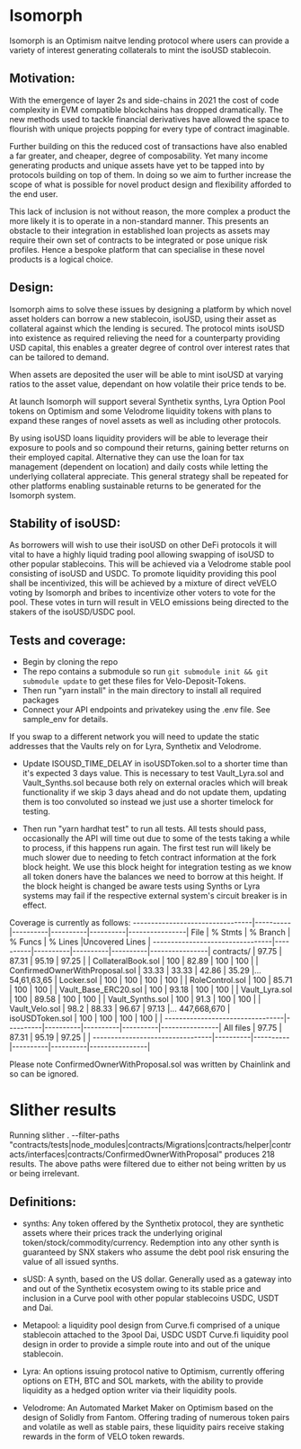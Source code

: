 # Isomorph

Isomorph is an Optimism naitve lending protocol where users can provide a variety of interest generating collaterals to mint the isoUSD stablecoin.

## Motivation:

With the emergence of layer 2s and side-chains  in 2021 the cost of code complexity in EVM compatible blockchains has dropped dramatically. The new methods used to tackle financial derivatives have allowed the space to flourish with unique projects popping for every type of contract imaginable. 

Further building on this the reduced cost of transactions have also enabled a far greater, and cheaper, degree of composability. Yet many income generating products and unique assets have yet to be tapped into by protocols building on top of them. In doing so we aim to further increase the scope of what is possible for novel product design and flexibility afforded to the end user. 

This lack of inclusion is not without reason, the more complex a product the more likely it is to operate in a non-standard manner. This presents an obstacle to their integration in established loan projects as assets may require their own set of contracts to be integrated or pose unique risk profiles. 
Hence a bespoke platform that can specialise in these novel products is a logical choice.

## Design:

Isomorph aims to solve these issues by designing a platform by which novel asset holders can borrow a new stablecoin, isoUSD, using their asset as collateral against which the lending is secured. The protocol mints isoUSD into existence as required relieving the need for a counterparty providing USD capital, this enables a greater degree of control over interest rates that can be tailored to demand. 

When assets are deposited the user will be able to mint isoUSD at varying ratios to the asset value, dependant on how volatile their price tends to be. 

At launch Isomorph will support several Synthetix synths, Lyra Option Pool tokens on Optimism and some Velodrome liquidity tokens with plans to expand these ranges of novel assets as well as including other protocols.

 By using isoUSD loans liquidity providers will be able to leverage their exposure to pools and so compound their returns, gaining better returns on their employed capital. Alternative they can use the loan for tax management (dependent on location) and daily costs while letting the underlying collateral appreciate. This general strategy shall be repeated for other platforms enabling sustainable returns to be generated for the Isomorph system. 

## Stability of isoUSD:

As borrowers will wish to use their isoUSD on other DeFi protocols it will vital to have a highly liquid trading pool allowing swapping of isoUSD to other popular stablecoins. This will be achieved via a Velodrome stable pool consisting of isoUSD and USDC. To promote liquidity providing this pool shall be incentivized, this will be achieved by a mixture of direct veVELO voting by Isomorph and bribes to incentivize other voters to vote for the pool. These votes in turn will result in VELO emissions being directed to the stakers of the isoUSD/USDC pool. 

## Tests and coverage:

- Begin by cloning the repo
- The repo contains a submodule so run `git submodule init && git submodule update` to get these files for Velo-Deposit-Tokens.
- Then run "yarn install" in the main directory to install all required packages
- Connect your API endpoints and privatekey using the .env file. See sample_env for details.

If you swap to a different network you will need to update the static addresses that the Vaults rely on for Lyra, Synthetix and Velodrome. 

- Update ISOUSD_TIME_DELAY in isoUSDToken.sol to a shorter time than it's expected 3 days value.  This is necessary to test Vault_Lyra.sol and Vault_Synths.sol because both rely on external oracles which will break functionality if we skip 3 days ahead and do not update them, updating them is too convoluted so instead we just use a shorter timelock for testing.

- Then run "yarn hardhat test" to run all tests. All tests should pass, occasionally the API will time out due to some of the tests taking a while to process, if this happens run again. The first test run will likely be much slower due to needing to fetch contract information at the fork block height. We use this block height for integration testing as we know all token doners have the balances we need to borrow at this height. If the block height is changed be aware tests using Synths or Lyra systems may fail if the respective external system's circuit breaker is in effect.

Coverage is currently as follows:
---------------------------------|----------|----------|----------|----------|----------------|
File                             |  % Stmts | % Branch |  % Funcs |  % Lines |Uncovered Lines |
---------------------------------|----------|----------|----------|----------|----------------|
 contracts/                      |    97.75 |    87.31 |    95.19 |    97.25 |                |
  CollateralBook.sol             |      100 |    82.89 |      100 |      100 |                |
  ConfirmedOwnerWithProposal.sol |    33.33 |    33.33 |    42.86 |    35.29 |... 54,61,63,65 |
  Locker.sol                     |      100 |      100 |      100 |      100 |                |
  RoleControl.sol                |      100 |    85.71 |      100 |      100 |                |
  Vault_Base_ERC20.sol           |      100 |    93.18 |      100 |      100 |                |
  Vault_Lyra.sol                 |      100 |    89.58 |      100 |      100 |                |
  Vault_Synths.sol               |      100 |     91.3 |      100 |      100 |                |
  Vault_Velo.sol                 |     98.2 |    88.33 |    96.67 |    97.13 |... 447,668,670 |
  isoUSDToken.sol                |      100 |      100 |      100 |      100 |                |
---------------------------------|----------|----------|----------|----------|----------------|
All files                        |    97.75 |    87.31 |    95.19 |    97.25 |                |
---------------------------------|----------|----------|----------|----------|----------------|

Please note ConfirmedOwnerWithProposal.sol was written by Chainlink and so can be ignored.



# Slither results
Running slither . --filter-paths "contracts/tests|node_modules|contracts/Migrations|contracts/helper|contracts/interfaces|contracts/ConfirmedOwnerWithProposal"
produces 218 results. The above paths were filtered due to either not being written by us or being irrelevant. 



## Definitions:

- synths: Any token offered by the Synthetix protocol, they are synthetic assets where their prices track the underlying original token/stock/commodity/currency. Redemption into any other synth is guaranteed by  SNX stakers who assume the debt pool risk ensuring the value of all issued synths. 

- sUSD:  A synth, based on the US dollar. Generally used as a gateway into and out of the Synthetix ecosystem owing to its stable price and inclusion in a Curve pool with other popular stablecoins USDC, USDT and Dai.

- Metapool: a liquidity pool design from Curve.fi comprised of a unique stablecoin attached to the 3pool Dai, USDC USDT Curve.fi liquidity pool design in order to provide a simple route into and out of the unique stablecoin. 

- Lyra: An options issuing protocol native to Optimism, currently offering options on ETH, BTC and SOL markets, with the ability to provide liquidity as a hedged option writer via their liquidity pools.

- Velodrome: An Automated Market Maker on Optimism based on the design of Solidly from Fantom. Offering trading of numerous token pairs and volatile as well as stable pairs, these liquidity pairs receive staking rewards in the form of VELO token rewards.  


